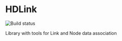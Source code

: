 HDLink
======

![Build status](https://ci.appveyor.com/api/projects/status/4yqe1nmhmr03nhyq?svg=true)

Library with tools for Link and Node data association
